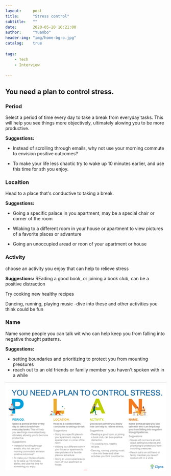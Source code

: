```yaml
---
layout:     post
title:      "Stress control"
subtitle:   ""
date:       2020-05-20 16:21:00
author:     "Yuanbo"
header-img: "img/home-bg-o.jpg"
catalog:    true

tags:
    - Tech
    - Interview
    
---
```



## You need a plan to control stress. 


### Period
Select a period of time every day to take a break from everyday tasks.
This will help you see things more objectively, ultimately alowing you to be more productive. 

**Suggestions:**
- Instead of scrolling through emails, why not use your morning commute to envision positive outcomes?

- To make your life less chaotic try to wake up 10 minutes earlier, and use this time for sth you enjoy.


### Localtion

Head to a place that's conductive to taking a break.

**Suggestions:**

- Going a specific palace in you apartment, may be a special chair or corner of the room

- Wlaking to a different room in your house or apartment to view pictures of a favorite places or advanture

- Going an unoccupied aread or roon of your apartment or house

 
### Activity
   choose an activity you enjoy that can help to relieve stress

**Suggestions:**
REading a good book, or joining a book club, can be a positive distraction

Try cooking new healthy recipes

Dancing, running, playing music -dive into these and other activities you think could be fun


### Name
Name some people you can talk wit who can help keep you from falling into 
negative thought patterns. 

**Suggestions:**

 - setting boundaries and prioritizing to protect you from mounting pressures
 - reach out to an old friends or family member you haven't spoken with in a while


![4-steps-control-stress.png](img/post/4-steps-control-stress.png)